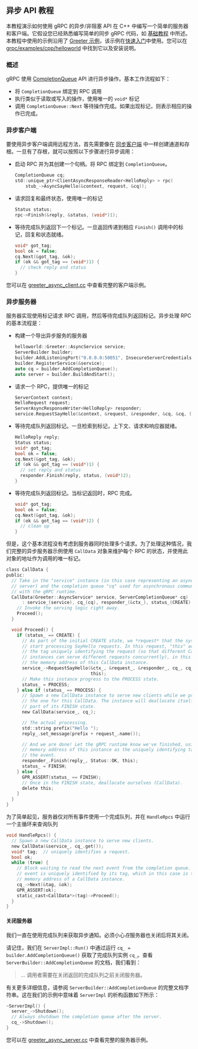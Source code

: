 ## 异步 API 教程

本教程演示如何使用 gRPC 的异步/非阻塞 API 在 C++ 中编写一个简单的服务器和客户端。它假设您已经熟悉编写简单的同步 gRPC 代码，如 [基础教程](https://grpc.org.cn/docs/languages/cpp/basics/) 中所述。本教程中使用的示例沿用了 [Greeter 示例](https://github.com/grpc/grpc/tree/v1.66.0/examples/cpp/helloworld)，该示例在[快速入门](https://grpc.org.cn/docs/languages/cpp/quickstart/)中使用。您可以在 [grpc/examples/cpp/helloworld](https://github.com/grpc/grpc/tree/v1.66.0/examples/cpp/helloworld) 中找到它以及安装说明。

### 概述

gRPC 使用 [CompletionQueue](https://grpc.org.cn/grpc/cpp/classgrpc_1_1_completion_queue.html) API 进行异步操作。基本工作流程如下：

+   将 `CompletionQueue` 绑定到 RPC 调用
+   执行类似于读取或写入的操作，使用唯一的 `void*` 标记
+   调用 `CompletionQueue::Next` 等待操作完成。如果出现标记，则表示相应的操作已完成。

### 异步客户端

要使用异步客户端调用远程方法，首先需要像在 [同步客户端](https://github.com/grpc/grpc/blob/v1.66.0/examples/cpp/helloworld/greeter_client.cc) 中一样创建通道和存根。一旦有了存根，就可以按照以下步骤进行异步调用：

+   启动 RPC 并为其创建一个句柄。将 RPC 绑定到 `CompletionQueue`。
    
    ```c
    CompletionQueue cq;
    std::unique_ptr<ClientAsyncResponseReader<HelloReply> > rpc(
        stub_->AsyncSayHello(&context, request, &cq));
    ```
    
+   请求回复和最终状态，使用唯一的标记
    
    ```c
    Status status;
    rpc->Finish(&reply, &status, (void*)1);
    ```
    
+   等待完成队列返回下一个标记。一旦返回传递到相应 `Finish()` 调用中的标记，回复和状态就绪。
    
    ```c
    void* got_tag;
    bool ok = false;
    cq.Next(&got_tag, &ok);
    if (ok && got_tag == (void*)1) {
      // check reply and status
    }
    ```
    

您可以在 [greeter\_async\_client.cc](https://github.com/grpc/grpc/blob/v1.66.0/examples/cpp/helloworld/greeter_async_client.cc) 中查看完整的客户端示例。

### 异步服务器

服务器实现使用标记请求 RPC 调用，然后等待完成队列返回标记。异步处理 RPC 的基本流程是：

+   构建一个导出异步服务的服务器
    
    ```c
    helloworld::Greeter::AsyncService service;
    ServerBuilder builder;
    builder.AddListeningPort("0.0.0.0:50051", InsecureServerCredentials());
    builder.RegisterService(&service);
    auto cq = builder.AddCompletionQueue();
    auto server = builder.BuildAndStart();
    ```
    
+   请求一个 RPC，提供唯一的标记
    
    ```c
    ServerContext context;
    HelloRequest request;
    ServerAsyncResponseWriter<HelloReply> responder;
    service.RequestSayHello(&context, &request, &responder, &cq, &cq, (void*)1);
    ```
    
+   等待完成队列返回标记。一旦检索到标记，上下文、请求和响应器就绪。
    
    ```c
    HelloReply reply;
    Status status;
    void* got_tag;
    bool ok = false;
    cq.Next(&got_tag, &ok);
    if (ok && got_tag == (void*)1) {
      // set reply and status
      responder.Finish(reply, status, (void*)2);
    }
    ```
    
+   等待完成队列返回标记。当标记返回时，RPC 完成。
    
    ```c
    void* got_tag;
    bool ok = false;
    cq.Next(&got_tag, &ok);
    if (ok && got_tag == (void*)2) {
      // clean up
    }
    ```
    

但是，这个基本流程没有考虑到服务器同时处理多个请求。为了处理这种情况，我们完整的异步服务器示例使用 `CallData` 对象来维护每个 RPC 的状态，并使用此对象的地址作为调用的唯一标记。

```c
class CallData {
public:
  // Take in the "service" instance (in this case representing an asynchronous
  // server) and the completion queue "cq" used for asynchronous communication
  // with the gRPC runtime.
  CallData(Greeter::AsyncService* service, ServerCompletionQueue* cq)
      : service_(service), cq_(cq), responder_(&ctx_), status_(CREATE) {
    // Invoke the serving logic right away.
    Proceed();
  }

  void Proceed() {
    if (status_ == CREATE) {
      // As part of the initial CREATE state, we *request* that the system
      // start processing SayHello requests. In this request, "this" acts are
      // the tag uniquely identifying the request (so that different CallData
      // instances can serve different requests concurrently), in this case
      // the memory address of this CallData instance.
      service_->RequestSayHello(&ctx_, &request_, &responder_, cq_, cq_,
                                this);
      // Make this instance progress to the PROCESS state.
      status_ = PROCESS;
    } else if (status_ == PROCESS) {
      // Spawn a new CallData instance to serve new clients while we process
      // the one for this CallData. The instance will deallocate itself as
      // part of its FINISH state.
      new CallData(service_, cq_);

      // The actual processing.
      std::string prefix("Hello ");
      reply_.set_message(prefix + request_.name());

      // And we are done! Let the gRPC runtime know we've finished, using the
      // memory address of this instance as the uniquely identifying tag for
      // the event.
      responder_.Finish(reply_, Status::OK, this);
      status_ = FINISH;
    } else {
      GPR_ASSERT(status_ == FINISH);
      // Once in the FINISH state, deallocate ourselves (CallData).
      delete this;
    }
  }
}
```

为了简单起见，服务器仅对所有事件使用一个完成队列，并在 `HandleRpcs` 中运行一个主循环来查询队列

```c
void HandleRpcs() {
  // Spawn a new CallData instance to serve new clients.
  new CallData(&service_, cq_.get());
  void* tag;  // uniquely identifies a request.
  bool ok;
  while (true) {
    // Block waiting to read the next event from the completion queue. The
    // event is uniquely identified by its tag, which in this case is the
    // memory address of a CallData instance.
    cq_->Next(&tag, &ok);
    GPR_ASSERT(ok);
    static_cast<CallData*>(tag)->Proceed();
  }
}
```

#### 关闭服务器

我们一直在使用完成队列来获取异步通知。必须小心*在*服务器也关闭后将其关闭。

请记住，我们在 `ServerImpl::Run()` 中通过运行 `cq_ = builder.AddCompletionQueue()` 获取了完成队列实例 `cq_`。查看 `ServerBuilder::AddCompletionQueue` 的文档，我们看到：

> … 调用者需要在关闭返回的完成队列之前关闭服务器。

有关更多详细信息，请参阅 `ServerBuilder::AddCompletionQueue` 的完整文档字符串。这在我们的示例中意味着 `ServerImpl` 的析构函数如下所示：

```c
~ServerImpl() {
  server_->Shutdown();
  // Always shutdown the completion queue after the server.
  cq_->Shutdown();
}
```

您可以在 [greeter\_async\_server.cc](https://github.com/grpc/grpc/blob/v1.66.0/examples/cpp/helloworld/greeter_async_server.cc) 中查看完整的服务器示例。